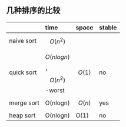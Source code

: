 ## 几种排序的比较

|  | time | space | stable |
| :--- | :--- | :--- | :--- |
| naive sort | $$O(n^2)$$ |  |  |
| quick sort | $$O(nlogn)$$ ，$$O(n^2)$$-worst | $$O(1)$$ | no |
| merge sort | O\(nlogn\) | $$O(n)$$ | yes |
| heap sort | O\(nlogn\) | O\(1\) | no |



